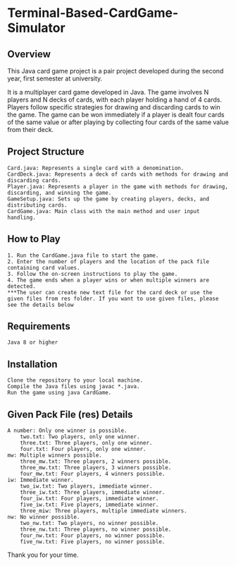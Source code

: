 # Terminal-Based-CardGame-Simulator

## Overview
This Java card game project is a pair project developed during the second year, first semester at university.

It is a multiplayer card game developed in Java. The game involves N players and N decks of cards, with each player holding a hand of 4 cards. Players follow specific strategies for drawing and discarding cards to win the game. The game can be won immediately if a player is dealt four cards of the same value or after playing by collecting four cards of the same value from their deck.

## Project Structure

    Card.java: Represents a single card with a denomination.
    CardDeck.java: Represents a deck of cards with methods for drawing and discarding cards.
    Player.java: Represents a player in the game with methods for drawing, discarding, and winning the game.
    GameSetup.java: Sets up the game by creating players, decks, and distributing cards.
    CardGame.java: Main class with the main method and user input handling.

## How to Play

    1. Run the CardGame.java file to start the game.
    2. Enter the number of players and the location of the pack file containing card values.
    3. Follow the on-screen instructions to play the game.
    4. The game ends when a player wins or when multiple winners are detected.
    ***The user can create new text file for the card deck or use the given files from res folder. If you want to use given files, please see the details below

## Requirements

    Java 8 or higher

## Installation

    Clone the repository to your local machine.
    Compile the Java files using javac *.java.
    Run the game using java CardGame.

## Given Pack File (res) Details

    A number: Only one winner is possible.
        two.txt: Two players, only one winner.
        three.txt: Three players, only one winner.
        four.txt: Four players, only one winner.
    mw: Multiple winners possible.
        three_mw.txt: Three players, 2 winners possible.
        three_mw.txt: Three players, 3 winners possible.
        four_mw.txt: Four players, 4 winners possible.
    iw: Immediate winner.
        two_iw.txt: Two players, immediate winner.
        three_iw.txt: Three players, immediate winner.
        four_iw.txt: Four players, immediate winner.
        five_iw.txt: Five players, immediate winner.
        three_miw: Three players, multiple immediate winners.
    nw: No winner possible.
        two_nw.txt: Two players, no winner possible.
        three_nw.txt: Three players, no winner possible.
        four_nw.txt: Four players, no winner possible.
        five_nw.txt: Five players, no winner possible.

Thank you for your time.
